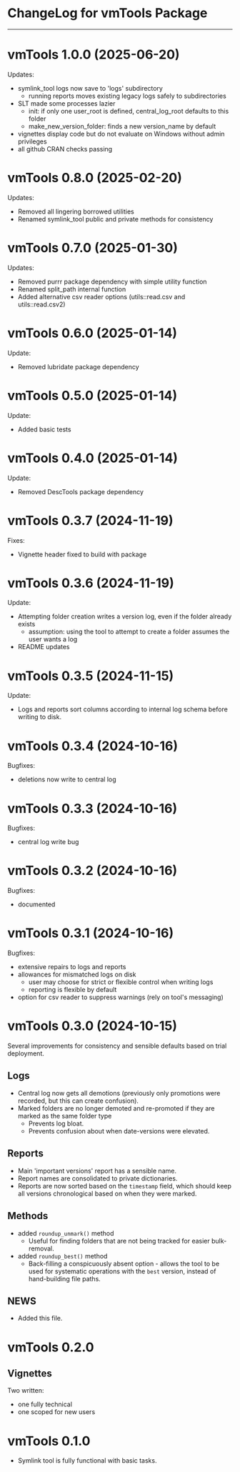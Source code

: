 # ChangeLog for vmTools Package

--------------------------------------------------------------------------------



# vmTools 1.0.0 (2025-06-20)

Updates:
- symlink_tool logs now save to 'logs' subdirectory
  - running reports moves existing legacy logs safely to subdirectories
- SLT made some processes lazier
  - init: if only one user_root is defined, central_log_root defaults to this folder
  - make_new_version_folder: finds a new version_name by default
- vignettes display code but do not evaluate on Windows without admin privileges
- all github CRAN checks passing



# vmTools 0.8.0 (2025-02-20)

Updates:

- Removed all lingering borrowed utilities
- Renamed symlink_tool public and private methods for consistency




# vmTools 0.7.0 (2025-01-30)

Updates:

- Removed purrr package dependency with simple utility function
- Renamed split_path internal function
- Added alternative csv reader options (utils::read.csv and utils::read.csv2)



# vmTools 0.6.0 (2025-01-14)

Update:

- Removed lubridate package dependency



# vmTools 0.5.0 (2025-01-14)

Update:

- Added basic tests



# vmTools 0.4.0 (2025-01-14)

Update:

- Removed DescTools package dependency



# vmTools 0.3.7 (2024-11-19)

Fixes:

- Vignette header fixed to build with package



# vmTools 0.3.6 (2024-11-19)

Update:

- Attempting folder creation writes a version log, even if the folder already exists
   - assumption: using the tool to attempt to create a folder assumes the user wants a log
- README updates



# vmTools 0.3.5 (2024-11-15)

Update:

- Logs and reports sort columns according to internal log schema before writing to disk.



# vmTools 0.3.4 (2024-10-16)

Bugfixes:

- deletions now write to central log



# vmTools 0.3.3 (2024-10-16)

Bugfixes:

- central log write bug



# vmTools 0.3.2 (2024-10-16)

Bugfixes:

- documented



# vmTools 0.3.1 (2024-10-16)

Bugfixes:

- extensive repairs to logs and reports
- allowances for mismatched logs on disk
   - user may choose for strict or flexible control when writing logs
   - reporting is flexible by default
- option for csv reader to suppress warnings (rely on tool's messaging)



# vmTools 0.3.0 (2024-10-15)

Several improvements for consistency and sensible defaults based on trial deployment.

## Logs

- Central log now gets all demotions (previously only promotions were recorded, but this can create confusion).
- Marked folders are no longer demoted and re-promoted if they are marked as the same folder type
   - Prevents log bloat.
   - Prevents confusion about when date-versions were elevated.

## Reports

- Main 'important versions' report has a sensible name.
- Report names are consolidated to private dictionaries.
- Reports are now sorted based on the `timestamp` field, which should keep all versions chronological based on when they were marked.

## Methods

- added `roundup_unmark()` method
   - Useful for finding folders that are not being tracked for easier bulk-removal.
- added `roundup_best()` method
   - Back-filling a conspicuously absent option - allows the tool to be used for systematic operations with the `best` version, instead of hand-building file paths.

## NEWS

- Added this file.



# vmTools 0.2.0

## Vignettes

Two written:

- one fully technical
- one scoped for new users



# vmTools 0.1.0

- Symlink tool is fully functional with basic tasks.
